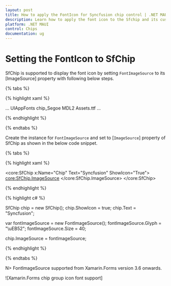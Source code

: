 ```yaml
---
layout: post
title: How to apply the FontIcon for Syncfusion chip control | .NET MAUI
description: Learn how to apply the font icon to the Sfchip and its customization options with its available basic features in .NET MAUI
platform: .NET MAUI
control: Chips
documentation: ug
---
```


# Setting the FontIcon to SfChip

SfChip is supported to display the font icon by setting `FontImageSource` to its [ImageSource] property with following below steps.

{% tabs %}

{% highlight xaml %}

<dict>
...
<key>UIAppFonts</key>
<array>
<string>chip_Segoe MDL2 Assets.ttf</string>
...
</array>
</dict>

{% endhighlight %}

{% endtabs %}


Create the instance for `FontImageSource` and set to [`ImageSource`] property of SfChip as shown in the below code snippet.

{% tabs %}

{% highlight xaml %}

<core:SfChip x:Name="Chip" 
                Text="Syncfusion" 
                ShowIcon="True">
    <core:SfChip.ImageSource>
        <FontImageSource Glyph="&#xEB52;" 
                         Size="40">
        </FontImageSource>
    </core:SfChip.ImageSource> 
</core:SfChip>

{% endhighlight %}

{% highlight c# %}
 
 SfChip chip = new SfChip();
 chip.ShowIcon = true;
 chip.Text = "Syncfusion"; 

 var fontImageSource = new FontImageSource();
 fontImageSource.Glyph = "\uEB52";
 fontImageSource.Size = 40;

            
 chip.ImageSource = fontImageSource;

{% endhighlight %}

{% endtabs %}


N> FontImageSource supported from Xamarin.Forms version 3.6 onwards.

![Xamarin.Forms chip group icon font support]